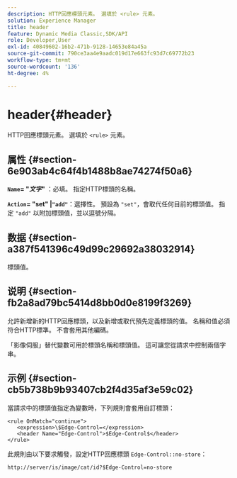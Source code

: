 ```yaml
---
description: HTTP回應標頭元素。 選填於 <rule> 元素。
solution: Experience Manager
title: header
feature: Dynamic Media Classic,SDK/API
role: Developer,User
exl-id: 40849602-16b2-471b-9128-14653e84a45a
source-git-commit: 790ce3aa4e9aadc019d17e663fc93d7c69772b23
workflow-type: tm+mt
source-wordcount: '136'
ht-degree: 4%

---
```


# header{#header}

HTTP回應標頭元素。 選填於 `<rule>` 元素。

## 属性 {#section-6e903ab4c64f4b1488b8ae74274f50a6}

**`Name`= &quot;*文字*&quot;** ：必填。 指定HTTP標頭的名稱。

**`Action`= &quot;set&quot; |`"add"`**：選擇性。 預設為 `"set"`，會取代任何目前的標頭值。 指定 `"add"` 以附加標頭值，並以逗號分隔。

## 数据 {#section-a387f541396c49d99c29692a38032914}

標頭值。

## 说明 {#section-fb2a8ad79bc5414d8bb0d0e8199f3269}

允許新增新的HTTP回應標頭，以及新增或取代預先定義標頭的值。 名稱和值必須符合HTTP標準。 不會套用其他編碼。

「影像伺服」替代變數可用於標頭名稱和標頭值。 這可讓您從請求中控制兩個字串。

## 示例 {#section-cb5b738b9b93407cb2f4d35af3e59c02}

當請求中的標頭值指定為變數時，下列規則會套用自訂標頭：

```
<rule OnMatch="continue">
   <expression>\$Edge-Control=</expression>
   <header Name="Edge-Control">$Edge-Control$</header>
</rule>
```

此規則由以下要求觸發，設定HTTP回應標頭 `Edge-Control::no-store`：

`http://server/is/image/cat/id?$Edge-Control=no-store`

